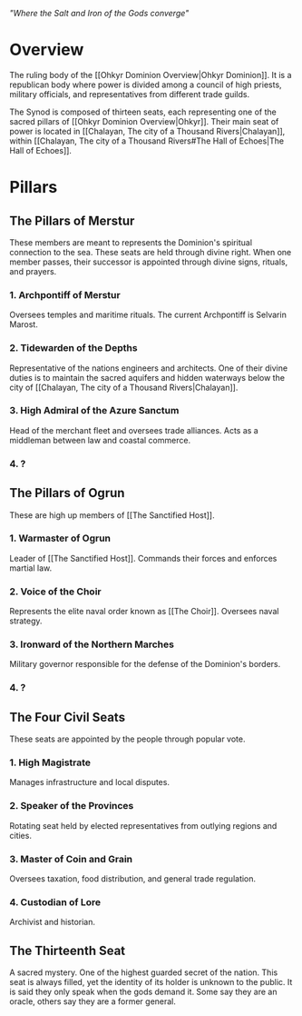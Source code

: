 *"Where the Salt and Iron of the Gods converge"*
# Overview
The ruling body of the [[Ohkyr Dominion Overview|Ohkyr Dominion]]. It is a republican body where power is divided among a council of high priests, military officials, and representatives from different trade guilds.

The Synod is composed of thirteen seats, each representing one of the sacred pillars of [[Ohkyr Dominion Overview|Ohkyr]]. Their main seat of power is located in [[Chalayan, The city of a Thousand Rivers|Chalayan]], within [[Chalayan, The city of a Thousand Rivers#The Hall of Echoes|The Hall of Echoes]].
# Pillars
## The Pillars of Merstur
These members are meant to represents the Dominion's spiritual connection to the sea. These seats are held through divine right. When one member passes, their successor is appointed through divine signs, rituals, and prayers.
### 1. Archpontiff of Merstur
Oversees temples and maritime rituals. The current Archpontiff is Selvarin Marost.
### 2. Tidewarden of the Depths
Representative of the nations engineers and architects. One of their divine duties is to maintain the sacred aquifers and hidden waterways below the city of [[Chalayan, The city of a Thousand Rivers|Chalayan]].
### 3. High Admiral of the Azure Sanctum
Head of the merchant fleet and oversees trade alliances. Acts as a middleman between law and coastal commerce.
### 4. ?
## The Pillars of Ogrun
These are high up members of [[The Sanctified Host]].
### 1. Warmaster of Ogrun
Leader of [[The Sanctified Host]]. Commands their forces and enforces martial law.
### 2. Voice of the Choir
Represents the elite naval order known as [[The Choir]]. Oversees naval strategy.
### 3. Ironward of the Northern Marches
Military governor responsible for the defense of the Dominion's borders.
### 4. ?
## The Four Civil Seats
These seats are appointed by the people through popular vote.
### 1. High Magistrate
Manages infrastructure and local disputes.
### 2. Speaker of the Provinces
Rotating seat held by elected representatives from outlying regions and cities.
### 3. Master of Coin and Grain
Oversees taxation, food distribution, and general trade regulation.
### 4. Custodian of Lore
Archivist and historian.
## The Thirteenth Seat
A sacred mystery. One of the highest guarded secret of the nation. This seat is always filled, yet the identity of its holder is unknown to the public. It is said they only speak when the gods demand it. Some say they are an oracle, others say they are a former general.